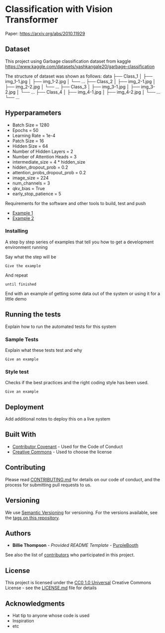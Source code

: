 # Classification with Vision Transformer 

Paper: https://arxiv.org/abs/2010.11929

## Dataset

This project using Garbage classification dataset from 
kaggle https://www.kaggle.com/datasets/yashkangale20/garbage-classification

The structure of dataset was shown as follows:
data
├── Class_1
│   ├── img_1-1.jpg
│   ├── img_1-2.jpg
│   └── ...
├── Class_2
│   ├── img_2-1.jpg
│   ├── img_2-2.jpg
│   └── ...
├── Class_3
│   ├── img_3-1.jpg
│   ├── img_3-2.jpg
│   └── ...
├── Class_4
│   ├── img_4-1.jpg
│   ├── img_4-2.jpg
│   └── ...
└── ...
  
## Hyperparameters

- Batch Size = 1280
- Epochs = 50
- Learning Rate = 1e-4
- Patch Size = 16
- Hidden Size = 64
- Number of Hidden Layers = 2
- Number of Attention Heads = 3
- intermediate_size = 4 * hidden_size
- hidden_dropout_prob = 0.2
- attention_probs_dropout_prob = 0.2
- image_size = 224
- num_channels = 3
- qkv_bias = True
- early_stop_patience = 5

Requirements for the software and other tools to build, test and push 
- [Example 1](https://www.example.com)
- [Example 2](https://www.example.com)

### Installing

A step by step series of examples that tell you how to get a development
environment running

Say what the step will be

    Give the example

And repeat

    until finished

End with an example of getting some data out of the system or using it
for a little demo

## Running the tests

Explain how to run the automated tests for this system

### Sample Tests

Explain what these tests test and why

    Give an example

### Style test

Checks if the best practices and the right coding style has been used.

    Give an example

## Deployment

Add additional notes to deploy this on a live system

## Built With

  - [Contributor Covenant](https://www.contributor-covenant.org/) - Used
    for the Code of Conduct
  - [Creative Commons](https://creativecommons.org/) - Used to choose
    the license

## Contributing

Please read [CONTRIBUTING.md](CONTRIBUTING.md) for details on our code
of conduct, and the process for submitting pull requests to us.

## Versioning

We use [Semantic Versioning](http://semver.org/) for versioning. For the versions
available, see the [tags on this
repository](https://github.com/PurpleBooth/a-good-readme-template/tags).

## Authors

  - **Billie Thompson** - *Provided README Template* -
    [PurpleBooth](https://github.com/PurpleBooth)

See also the list of
[contributors](https://github.com/PurpleBooth/a-good-readme-template/contributors)
who participated in this project.

## License

This project is licensed under the [CC0 1.0 Universal](LICENSE.md)
Creative Commons License - see the [LICENSE.md](LICENSE.md) file for
details

## Acknowledgments

  - Hat tip to anyone whose code is used
  - Inspiration
  - etc
